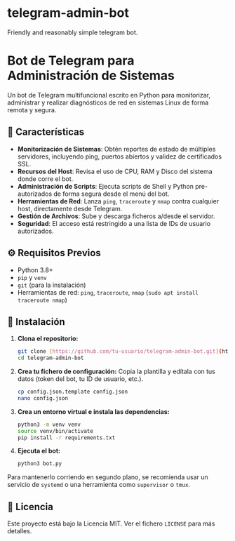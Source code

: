 # telegram-admin-bot
Friendly and reasonably simple telegram bot.

# Bot de Telegram para Administración de Sistemas

Un bot de Telegram multifuncional escrito en Python para monitorizar, administrar y realizar diagnósticos de red en sistemas Linux de forma remota y segura.

## 🚀 Características

-   **Monitorización de Sistemas**: Obtén reportes de estado de múltiples servidores, incluyendo ping, puertos abiertos y validez de certificados SSL.
-   **Recursos del Host**: Revisa el uso de CPU, RAM y Disco del sistema donde corre el bot.
-   **Administración de Scripts**: Ejecuta scripts de Shell y Python pre-autorizados de forma segura desde el menú del bot.
-   **Herramientas de Red**: Lanza `ping`, `traceroute` y `nmap` contra cualquier host, directamente desde Telegram.
-   **Gestión de Archivos**: Sube y descarga ficheros a/desde el servidor.
-   **Seguridad**: El acceso está restringido a una lista de IDs de usuario autorizados.

## ⚙️ Requisitos Previos

-   Python 3.8+
-   `pip` y `venv`
-   `git` (para la instalación)
-   Herramientas de red: `ping`, `traceroute`, `nmap` (`sudo apt install traceroute nmap`)

## 🔧 Instalación

1.  **Clona el repositorio:**
    ```bash
    git clone [https://github.com/tu-usuario/telegram-admin-bot.git](https://github.com/tu-usuario/telegram-admin-bot.git)
    cd telegram-admin-bot
    ```

2.  **Crea tu fichero de configuración:**
    Copia la plantilla y edítala con tus datos (token del bot, tu ID de usuario, etc.).
    ```bash
    cp config.json.template config.json
    nano config.json
    ```

3.  **Crea un entorno virtual e instala las dependencias:**
    ```bash
    python3 -m venv venv
    source venv/bin/activate
    pip install -r requirements.txt
    ```

4.  **Ejecuta el bot:**
    ```bash
    python3 bot.py
    ```

Para mantenerlo corriendo en segundo plano, se recomienda usar un servicio de `systemd` o una herramienta como `supervisor` o `tmux`.

## 📜 Licencia

Este proyecto está bajo la Licencia MIT. Ver el fichero `LICENSE` para más detalles.
